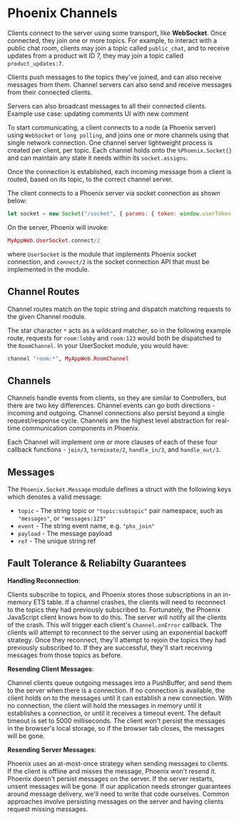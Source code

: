 # Phoenix Channels

Clients connect to the server using some transport, like **WebSocket**.
Once connected, they join one or more topics. For example, to interact with a public chat room, clients may join a topic called `public_chat`,
and to receive updates from a product wit ID 7, they may join a topic
called `product_updates:7`.

Clients push messages to the topics they've joined, and can also receive messages from them. Channel servers can also send and receive messages from their connected clients.

Servers can also broadcast messages to all their connected clients. Example use case: updating comments UI with new comment

To start communicating, a client connects to a node (a Phoenix server) using `WebSocket` or `long polling`, and joins one or more channels using
that single network connection. One channel server lightweight process is created per client, per topic. Each channel holds onto the `%Phoenix.Socket{}` and can maintain any state it needs within its `socket.assigns`.

Once the connection is established, each incoming message from a client is routed, based on its topic, to the correct channel server.

The client connects to a Phoenix server via socket connection as shown below:

```js
let socket = new Socket("/socket", { params: { token: window.userToken } });
```

On the server, Phoenix will invoke:

```elixir
MyAppWeb.UserSocket.connect/2
```

where `UserSocket` is the module that implements Phoenix socket connection, and `connect/2` is the socket connection API that must be implemented in the module.

## Channel Routes

Channel routes match on the topic string and dispatch matching requests to the given Channel module.

The star character `*` acts as a wildcard matcher, so in the following example route, requests for `room:lobby` and `room:123` would both be dispatched to the `RoomChannel`. In your UserSocket module, you would have:

```elixir
channel "room:*", MyAppWeb.RoomChannel
```

## Channels

Channels handle events from clients, so they are similar to Controllers, but there are two key differences. Channel events can go both directions - incoming and outgoing. Channel connections also persist beyond a single request/response cycle. Channels are the highest level abstraction for real-time communication components in Phoenix.

Each Channel will implement one or more clauses of each of these four callback functions - `join/3`, `terminate/2`, `handle_in/3`, and `handle_out/3`.

## Messages

The `Phoenix.Socket.Message` module defines a struct with the following keys which denotes a valid message:

- `topic` - The string topic or `"topic:subtopic"` pair namespace, such as `"messages"`, or `"messages:123"`
- `event` - The string event name, e.g. `"phx_join"`
- `payload` - The message payload
- `ref` - The unique string ref

## Fault Tolerance & Reliabilty Guarantees

**Handling Reconnection**:

Clients subscribe to topics, and Phoenix stores those subscriptions in an in-memory ETS table. If a channel crashes, the clients will need to reconnect to the topics they had previously subscribed to. Fortunately, the Phoenix JavaScript client knows how to do this. The server will notify all the clients of the crash. This will trigger each client's `Channel.onError` callback. The clients will attempt to reconnect to the server using an exponential backoff strategy. Once they reconnect, they'll attempt to rejoin the topics they had previously subscribed to. If they are successful, they'll start receiving messages from those topics as before.

**Resending Client Messages**:

Channel clients queue outgoing messages into a PushBuffer, and send them to the server when there is a connection. If no connection is available, the client holds on to the messages until it can establish a new connection. With no connection, the client will hold the messages in memory until it establishes a connection, or until it receives a timeout event. The default timeout is set to 5000 milliseconds. The client won't persist the messages in the browser's local storage, so if the browser tab closes, the messages will be gone.

**Resending Server Messages**:

Phoenix uses an at-most-once strategy when sending messages to clients. If the client is offline and misses the message, Phoenix won't resend it. Phoenix doesn't persist messages on the server. If the server restarts, unsent messages will be gone. If our application needs stronger guarantees around message delivery, we'll need to write that code ourselves. Common approaches involve persisting messages on the server and having clients request missing messages.
